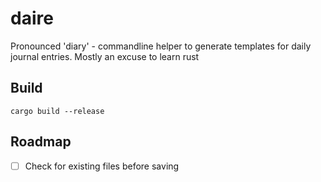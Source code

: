 # daire
Pronounced 'diary' - commandline helper to generate templates for daily journal entries. Mostly an excuse to learn rust

## Build
`cargo build --release`

## Roadmap

- [ ] Check for existing files before saving
